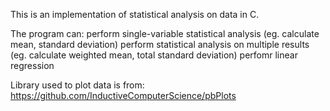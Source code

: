 This is an implementation of statistical analysis on data in C.

The program can:
  perform single-variable statistical analysis (eg. calculate mean, standard deviation)
  perform statistical analysis on multiple results (eg. calculate weighted mean, total standard deviation)
  perfomr linear regression
  
Library used to plot data is from:
  https://github.com/InductiveComputerScience/pbPlots
